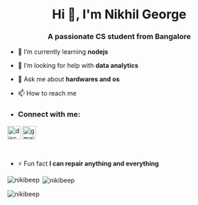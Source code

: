 <h1 align="center">Hi 👋, I'm Nikhil George</h1>
<h3 align="center">A passionate CS student from Bangalore</h3>

- 🌱 I’m currently learning **nodejs**

- 🤝 I’m looking for help with **data analytics**

- 💬 Ask me about **hardwares and os**

- 📫 How to reach me 
- <h3 align="left">Connect with me:</h3><p style="padding-left: 20px;">
<a href="https://discordapp.com/users/georgereD10#4625" target="blank"><img align="center" src="https://img.icons8.com/color/48/000000/discord-new-logo.png" alt="discord" height="30" width="30" /></a>
<a href="mailto:nikhilij99@gmail.com" target="blank"><img align="center" src="https://img.icons8.com/color/48/000000/gmail-new.png" alt="gmail" height="30" width="30" /></a>
</p>
      <br />

- ⚡ Fun fact **I can repair anything and everything**


<p><img align="left" src="https://github-readme-stats.vercel.app/api/top-langs?username=nikibeep&show_icons=true&locale=en&layout=compact" alt="nikibeep" /></p>

<p>&nbsp;<img align="center" src="https://github-readme-stats.vercel.app/api?username=nikibeep&show_icons=true&locale=en" alt="nikibeep" /></p>

<p><img align="center" src="https://github-readme-streak-stats.herokuapp.com/?user=nikibeep&" alt="nikibeep" /></p>


